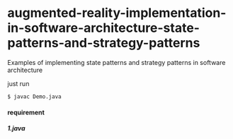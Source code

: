 # augmented-reality-implementation-in-software-architecture-state-patterns-and-strategy-patterns
Examples of implementing state patterns and strategy patterns in software architecture


just run
```
$ javac Demo.java
```


#### requirement
##### 1.java
